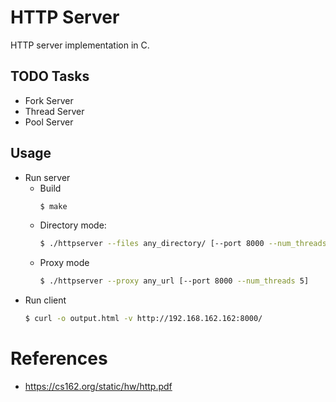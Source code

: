 # HTTP Server
HTTP server implementation in C.
## TODO Tasks
- Fork Server
- Thread Server
- Pool Server
## Usage
- Run server
  - Build
    ```sh
    $ make
    ```
  - Directory mode:
    ```sh
    $ ./httpserver --files any_directory/ [--port 8000 --num_threads 5]
    ```
  - Proxy mode
    ```sh
    $ ./httpserver --proxy any_url [--port 8000 --num_threads 5]
    ```
- Run client
  ```sh
  $ curl -o output.html -v http://192.168.162.162:8000/
  ```

# References
+ https://cs162.org/static/hw/http.pdf
